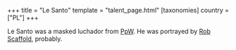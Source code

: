+++
title = "Le Santo"
template = "talent_page.html"
[taxonomies]
country = ["PL"]
+++

Le Santo was a masked luchador from [PpW](@/o/ppw.md). He was portrayed by [Rob Scaffold](@/w/rob-scaffold.md), probably.